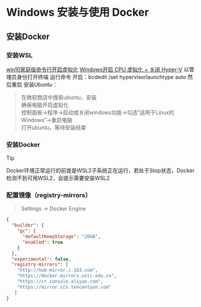 
# Windows 安装与使用 Docker
## 安装Docker
### 安装WSL
[win10家庭版命令行开启虚拟化](https://www.cnblogs.com/Attempts-blog/p/14720757.html)
[Windows开启 CPU 虚拟化 + 关闭 Hyper-V](https://blog.csdn.net/u014727709/article/details/126538711)
以管理员身份打开终端 运行命令
开启：bcdedit /set hypervisorlaunchtype auto 然后重启
安装Ubuntu：
> 在微软商店中搜索ubuntu，安装  
> 确保电脑开启虚拟化  
> 控制面板->程序->启动或关闭windows功能->勾选“适用于Linux的Windows”->重启电脑  
> 打开ubuntu，等待安装结束
### 安装Docker
> [!TIP]
> Docker环境正常运行的前提是WSL2子系统正在运行，若处于Stop状态，Docker检测不到可用WSL2，会提示需要安装WSL2  
### 配置镜像（registry-mirrors）
> Settings -> Docker Engine
```json
{
  "builder": {
    "gc": {
      "defaultKeepStorage": "20GB",
      "enabled": true
    }
  },
  "experimental": false,
  "registry-mirrors": [
    "http://hub-mirror.c.163.com",
    "https://docker.mirrors.ustc.edu.cn",
    "https://cr.console.aliyun.com",
    "https://mirror.ccs.tencentyun.com"
   ]
}
```
